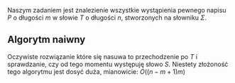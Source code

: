 Naszym zadaniem jest znalezienie wszystkie wystąpienia pewnego napisu $P$ o długości $m$ w słowie $T$ o długości $n$, stworzonych na słowniku $\Sigma$.

## Algorytm naiwny

Oczywiste rozwiązanie które się nasuwa to przechodzenie po $T$ i sprawdzanie, czy od tego momentu występuję słowo $S$. Niestety złożoność tego algorytmu jest dosyć duża, mianowicie:
$O((n-m+1)m)$

